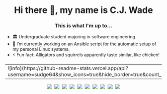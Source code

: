 <h1 align="center">Hi there 👋, my name is C.J. Wade</h1>
<h3 align="center">This is what I'm up to...</h3>

- 🏛️ Undergraduate student majoring in software engineering.
- 🔭 I’m currently working on an Ansible script for the automatic setup of my personal Linux systems.
- ⚡ Fun fact: Alligators and squirrels apparently taste similar, like chicken!

<!--
**sudge64/sudge64** is a ✨ _special_ ✨ repository because its `README.md` (this file) appears on your GitHub profile.

Here are some ideas to get you started:

- 🔭 I’m currently working on ...
- 🌱 I’m currently learning ...
- 👯 I’m looking to collaborate on ...
- 🤔 I’m looking for help with ...
- 💬 Ask me about ...
- 📫 How to reach me: ...
- 😄 Pronouns: ...
- ⚡ Fun fact: ...
- ✨ Personal website: https://www.cj-wade.com
-->
<div align="center">
<table border="0">
<td>
    ![info](https://github-readme-stats.vercel.app/api?username=sudge64&show_icons=true&hide_border=true&count_private=true&hide=prs&theme=&bg_color=00000000)
</td>
<td>
    ![langs](https://github-readme-stats.vercel.app/api/top-langs/?username=sudge64&theme=&layout=compact&hide_border=true&bg_color=00000000)
</td>
</table>
</div>
<p align="left"><strong><samp></samp></strong></p><p align="center">
    <samp>
      <img src="https://img.shields.io/badge/-C-blue?&style=for-the-badge&logo=c&logoColor=white">
      <img src="https://img.shields.io/badge/-C%2B%2B-blue?&style=for-the-badge&logo=c%2B%2B&logoColor=white">
      <img src="https://img.shields.io/badge/-Java-red?&style=for-the-badge&logo=oracle">
      <img src="https://img.shields.io/badge/-Python-blue?&style=for-the-badge&logo=python&logoColor=white">
      <img src="https://img.shields.io/badge/-HTML5-orange?&style=for-the-badge&logo=html5&logoColor=white">
      <img src="https://img.shields.io/badge/-Markdown-black?&style=for-the-badge&logo=markdown&logoColor=white">
      <img src="https://img.shields.io/badge/-VSCode-blue?&style=for-the-badge&logo=visual-studio-code&logoColor=white">
      <img src="https://img.shields.io/badge/-Visual%20Studio-purple?&style=for-the-badge&logo=visual-studio&logoColor=white">
      <img src="https://img.shields.io/badge/-Linux-yellowgreen?&style=for-the-badge&logo=linux&logoColor=white">
      <img src="https://img.shields.io/badge/-popos-blue?&style=for-the-badge&logo=popos&logoColor=white">
    </samp>
    <br>
</p><p align="right"><strong><samp></samp></strong></p>
